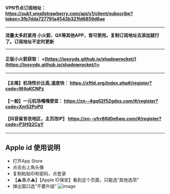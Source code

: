 #### **VPN节点订阅地址**： <https://sub1.smallstrawberry.com/api/v1/client/subscribe?token=3fb7dda727791a4543b321fd6859d6ae>


***


**流量太多赶紧用 小火箭、QX等其他APP，皆可使用。复制订阅地址去添加就行了。订阅地址不定时更新**


***


#### **正版小火箭获取**： <[https://iosyyds.github.io/shadowrocket/](https://iosyyds.github.io/shadowrocket/)>


***


#### 【**主推】机场性价比高,速度快**： <https://xftld.org/index.php#/register?code=W4oKCNPz>


#### 【**一般】一元机场嘎嘎便宜**： <https://xn--4gq62f52gdss.com/#/register?code=Xm52PnP0>


#### 【**抖音留言改地区，主页改IP**】 <https://xn--yfrr86jl0e6wq.com/#/register?code=P3HQ2CgY>
*****
## **Apple id 使用说明**
- 打开App Store
- 点击右上角头像
- 复制粘贴ID和密码，点登录
- 【⚠重点⚠】【Apple ID保安】看到这个页面，只能选“其他选项”
- 弹出窗口选“不要升级”
![image](https://github.com/iosyyds/shadowrocket/blob/main/assets/images/xhjj.png)
